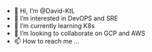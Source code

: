 - 👋 Hi, I’m @David-KtL
- 👀 I’m interested in DevOPS and SRE
- 🌱 I’m currently learning K8s
- 💞️ I’m looking to collaborate on GCP and AWS
- 📫 How to reach me ...

<!---
David-KtL/David-KtL is a ✨ special ✨ repository because its `README.md` (this file) appears on your GitHub profile.
You can click the Preview link to take a look at your changes.
--->
